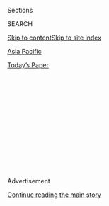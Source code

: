 <div id="app">

<div>

<div>

<div>

<div class="NYTAppHideMasthead css-1q2w90k e1suatyy0">

<div class="section css-ui9rw0 e1suatyy2">

<div class="css-eph4ug er09x8g0">

<div class="css-6n7j50">

</div>

<span class="css-1dv1kvn">Sections</span>

<div class="css-10488qs">

<span class="css-1dv1kvn">SEARCH</span>

</div>

[Skip to content](#site-content)[Skip to site index](#site-index)

</div>

<div id="masthead-section-label" class="css-1wr3we4 eaxe0e00">

[Asia
Pacific](https://www.nytimes.com/section/world/asia)

</div>

<div class="css-10698na e1huz5gh0">

</div>

</div>

<div id="masthead-bar-one" class="section hasLinks css-15hmgas e1csuq9d3">

<div class="css-uqyvli e1csuq9d0">

</div>

<div class="css-1uqjmks e1csuq9d1">

</div>

<div class="css-9e9ivx">

[](https://myaccount.nytimes.com/auth/login?response_type=cookie&client_id=vi)

</div>

<div class="css-1bvtpon e1csuq9d2">

[Today’s
Paper](https://www.nytimes.com/section/todayspaper)

</div>

</div>

</div>

</div>

<div data-aria-hidden="false">

<div id="site-content" data-role="main">

<div>

<div class="css-1aor85t" style="opacity:0.000000001;z-index:-1;visibility:hidden">

<div class="css-1hqnpie">

<div class="css-epjblv">

<span class="css-17xtcya">[Asia
Pacific](/section/world/asia)</span><span class="css-x15j1o">|</span><span class="css-fwqvlz">Toxic
Homemade Alcohol Kills Scores in
India</span>

</div>

<div class="css-k008qs">

<div class="css-1iwv8en">

<span class="css-18z7m18"></span>

<div>

</div>

</div>

<span class="css-1n6z4y">https://nyti.ms/2E5DocJ</span>

<div class="css-1705lsu">

<div class="css-4xjgmj">

<div class="css-4skfbu" data-role="toolbar" data-aria-label="Social Media Share buttons, Save button, and Comments Panel with current comment count" data-testid="share-tools">

  - 
  - 
  - 
  - 
    
    <div class="css-6n7j50">
    
    </div>

  - 

</div>

</div>

</div>

</div>

</div>

</div>

<div id="NYT_TOP_BANNER_REGION" class="css-13pd83m">

</div>

<div id="top-wrapper" class="css-1sy8kpn">

<div id="top-slug" class="css-l9onyx">

Advertisement

</div>

[Continue reading the main
story](#after-top)

<div class="ad top-wrapper" style="text-align:center;height:100%;display:block;min-height:250px">

<div id="top" class="place-ad" data-position="top" data-size-key="top">

</div>

</div>

<div id="after-top">

</div>

</div>

<div id="sponsor-wrapper" class="css-1hyfx7x">

<div id="sponsor-slug" class="css-19vbshk">

Supported by

</div>

[Continue reading the main
story](#after-sponsor)

<div id="sponsor" class="ad sponsor-wrapper" style="text-align:center;height:100%;display:block">

</div>

<div id="after-sponsor">

</div>

</div>

<div class="css-1vkm6nb ehdk2mb0">

# Toxic Homemade Alcohol Kills Scores in India

</div>

<div class="css-79elbk" data-testid="photoviewer-wrapper">

<div class="css-z3e15g" data-testid="photoviewer-wrapper-hidden">

</div>

<div class="css-1a48zt4 ehw59r15" data-testid="photoviewer-children">

![<span class="css-16f3y1r e13ogyst0" data-aria-hidden="true">The body
of a man who died from drinking bootleg liquor, at a hospital in
Saharanpur, India, on
Sunday.</span><span class="css-cnj6d5 e1z0qqy90" itemprop="copyrightHolder"><span class="css-1ly73wi e1tej78p0">Credit...</span><span><span>Agence
France-Presse — Getty
Images</span></span></span>](https://static01.nyt.com/images/2019/02/12/world/12India-print/merlin_150522534_a819d04a-ae40-4a30-bab3-f5fa3c803486-articleLarge.jpg?quality=75&auto=webp&disable=upscale)

</div>

</div>

<div class="css-xt80pu e12qa4dv0">

<div class="css-18e8msd">

<div class="css-vp77d3 epjyd6m0">

<div class="css-1baulvz">

By [<span class="css-1baulvz" itemprop="name">Sameer
Yasir</span>](https://www.nytimes.com/by/sameer-yasir),
[<span class="css-1baulvz" itemprop="name">Jeffrey
Gettleman</span>](https://www.nytimes.com/by/jeffrey-gettleman) and
<span class="css-1baulvz last-byline" itemprop="name">Ayesha
Venkataraman</span>

</div>

</div>

  - Feb. 11,
    2019

  - 
    
    <div class="css-4xjgmj">
    
    <div class="css-d8bdto" data-role="toolbar" data-aria-label="Social Media Share buttons, Save button, and Comments Panel with current comment count" data-testid="share-tools">
    
      - 
      - 
      - 
      - 
        
        <div class="css-6n7j50">
        
        </div>
    
      - 
    
    </div>
    
    </div>

</div>

</div>

<div class="section meteredContent css-1r7ky0e" name="articleBody" itemprop="articleBody">

<div class="css-1fanzo5 StoryBodyCompanionColumn">

<div class="css-53u6y8">

Last weekend, Pintu Kumar, a farmhand in northern India, went to a
friend’s memorial service.

On the way back to his village, he bought dozens of small plastic
pouches of homemade alcohol. They weren’t labeled — they usually aren’t
— but the alcohol was incredibly strong and cheap, at about 40 cents
per pouch.

It was also unusually milky in color and smelled like diesel fuel. But
that didn’t stop Mr. Kumar from tearing holes in a couple of pouches and
sharing them with his friends.

Then tragedy struck.

“All of them died,” said Bimlesh Kumar, a resident of the same village.
“The bodies were scattered on the ground as if a massacre had been
committed.”

In the past few days, a poisonous batch of illegal homemade alcohol has
killed as many as 100 people in northern India. The deaths, which have
rattled the country and become front-page news, prompted the authorities
to crack down on underground brewers, arresting more than 3,000 suspects
and seizing tens of thousands of gallons of illicit alcohol.

</div>

</div>

<div class="css-1fanzo5 StoryBodyCompanionColumn">

<div class="css-53u6y8">

Indian officials say they have traced the poisonous batch to a criminal
enterprise that brews thousands of pouches of illicit alcohol in an
underground factory hidden in the forest in Uttarakhand State. The
kingpin, they say, is on the run.

Politicians gearing up for national elections in the coming months have
been quick to seize on this disaster and blame each other. Priyanka
Gandhi Vadra, an official for the Indian National Congress party and the
latest member of the Gandhi dynasty to jump into politics, said it was
“unimaginable” that this could happen “on such a large scale under the
patronage of the Uttarakhand and Uttar Pradesh governments,” two states
controlled by the rival Bharatiya Janata Party.

Most of the deaths were in a border area straddling those two states.

Many villagers have vented their fury at police officers, whom they
accuse of taking bribes from bootleggers to look the other way while
dangerous illegal brews are sold openly along the roads and in markets.

Poisonous homemade alcohol is a problem in India, particularly among the
poor. Hundreds die each year from consuming it. In 2015, [at least 100
people](https://www.bbc.com/news/world-asia-india-33224514) in a
Mumbai-area slum were killed, and in 2008, in one of the largest
incidents of this kind in recent decades, [more than 170
people](https://timesofindia.indiatimes.com/city/chennai/TN-hooch-tragedy-21-cops-suspended/articleshow/3159848.cms?referral=PM)
died after drinking an illicit home brew in slum areas of Karnataka and
Tamil Nadu.

</div>

</div>

<div class="css-1fanzo5 StoryBodyCompanionColumn">

<div class="css-53u6y8">

The appeal of illegal liquor is that it is cheap and potent, often far
more potent than what is sold in stores. Two of India’s larger states,
Gujarat and Bihar, are dry — though in both places, a vibrant, scarcely
concealed bootleg industry thrives.

</div>

</div>

<div class="css-79elbk" data-testid="photoviewer-wrapper">

<div class="css-z3e15g" data-testid="photoviewer-wrapper-hidden">

</div>

<div class="css-1a48zt4 ehw59r15" data-testid="photoviewer-children">

![<span class="css-16f3y1r e13ogyst0" data-aria-hidden="true">A woman in
Saharanpur on Monday mourning her husband’s death from the poisonous
alcohol.</span><span class="css-cnj6d5 e1z0qqy90" itemprop="copyrightHolder"><span class="css-1ly73wi e1tej78p0">Credit...</span><span>Reuters</span></span>](https://static01.nyt.com/images/2019/02/12/world/12India2/merlin_150523590_05e7ad2d-a7ee-4ef6-a29d-2039559d4937-articleLarge.jpg?quality=75&auto=webp&disable=upscale)

</div>

</div>

<div class="css-1fanzo5 StoryBodyCompanionColumn">

<div class="css-53u6y8">

On Monday, protesters crammed the streets of Saharanpur, a city in Uttar
Pradesh where the authorities said about 60 people had died after
drinking bad alcohol.

Arvis Lambha, a local activist with the Bhim Army, a volunteer group
working for the welfare of Dalits, a marginalized community among
Hindus, said the hospitals in his area had completely failed.

“Whoever consumed the liquor died within minutes,” Mr. Lambha said. “And
the majority of them were Dalits.”

Haresh Rawat, the former chief minister of Uttarakhand, blamed organized
crime for the disaster.

“We have failed to put a stop to it for decades,” he said. “The
administration has suspended some small officials, but leniency is being
shown to those making millions out of it.”

The alcohol seems to have been distributed over the weekend, with many
people starting to die on Saturday. Several witnesses said it was
cloudier than usual and smelled bad.

Illegal home brew is often referred to as “desi daru,” which means
“indigenous alcohol” and refers to traditional legal brews as well.
The illegal varieties are often laced with methanol, a flammable liquid
used as a fuel that can lead to blindness or death when ingested.

</div>

</div>

<div class="css-1fanzo5 StoryBodyCompanionColumn">

<div class="css-53u6y8">

The Uttar Pradesh police services have suspended several officers on
suspicion of allowing the illicit alcohol to cross state lines.

“The public needs to be aware that only authorized liquor shops sell
safe liquor,” said Anand Kumar, a police official. “Since this mafia
makes illicit liquor that is sold at cheap rates, people get lured and
fall into a trap, without knowing the ramifications.”

Among those who died was Imran Safi, who purchased a couple of pouches
of the illegal brew from a roadside shack in Saharanpur. Mr. Safi went
to his farm and drank it there. He died at a hospital two hours later
before doctors could intervene.

“He was lying tummy-down on the road, unconscious,” said his younger
brother, Sulaiman Safi. “When I took him to the hospital, I have never
seen so many dead people.”

But he said it was not alcohol that had killed his brother.

“My brother is dead,” he said, “because the government has been allowing
this poison to be sold in markets so that they can extract money from
its traders.”

</div>

</div>

</div>

<div>

</div>

<div>

</div>

<div>

</div>

<div>

<div id="bottom-wrapper" class="css-1ede5it">

<div id="bottom-slug" class="css-l9onyx">

Advertisement

</div>

[Continue reading the main
story](#after-bottom)

<div id="bottom" class="ad bottom-wrapper" style="text-align:center;height:100%;display:block;min-height:90px">

</div>

<div id="after-bottom">

</div>

</div>

</div>

</div>

</div>

## Site Index

<div>

</div>

## Site Information Navigation

  - [© <span>2020</span> <span>The New York Times
    Company</span>](https://help.nytimes.com/hc/en-us/articles/115014792127-Copyright-notice)

<!-- end list -->

  - [NYTCo](https://www.nytco.com/)
  - [Contact
    Us](https://help.nytimes.com/hc/en-us/articles/115015385887-Contact-Us)
  - [Work with us](https://www.nytco.com/careers/)
  - [Advertise](https://nytmediakit.com/)
  - [T Brand Studio](http://www.tbrandstudio.com/)
  - [Your Ad
    Choices](https://www.nytimes.com/privacy/cookie-policy#how-do-i-manage-trackers)
  - [Privacy](https://www.nytimes.com/privacy)
  - [Terms of
    Service](https://help.nytimes.com/hc/en-us/articles/115014893428-Terms-of-service)
  - [Terms of
    Sale](https://help.nytimes.com/hc/en-us/articles/115014893968-Terms-of-sale)
  - [Site
    Map](https://spiderbites.nytimes.com)
  - [Help](https://help.nytimes.com/hc/en-us)
  - [Subscriptions](https://www.nytimes.com/subscription?campaignId=37WXW)

</div>

</div>

</div>

</div>
